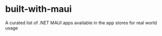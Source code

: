 # built-with-maui
A curated list of .NET MAUI apps available in the app stores for real world usage
